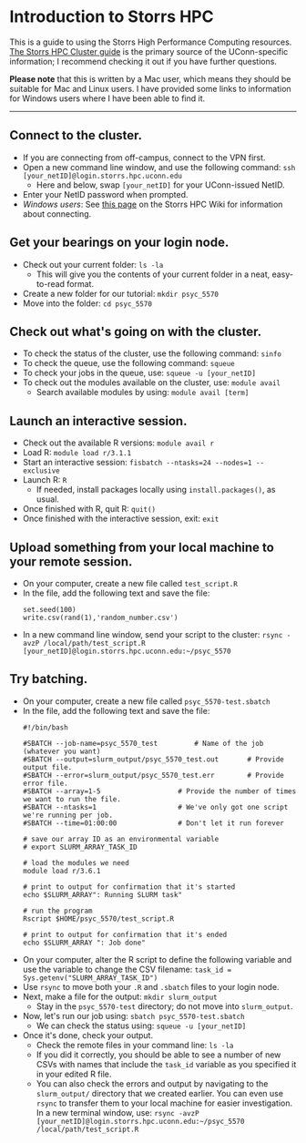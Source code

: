 # Introduction to Storrs HPC

This is a guide to using the Storrs High Performance Computing resources.
[The Storrs HPC Cluster guide](https://wiki.hpc.uconn.edu/index.php/Main_Page)
is the primary source of the UConn-specific information; I recommend checking
it out if you have further questions.

**Please note** that this is written by a Mac user, which means they should be
suitable for Mac and Linux users. I have provided some links to information for
Windows users where I have been able to find it.

***

## Connect to the cluster.
- If you are connecting from off-campus, connect to the VPN first.
- Open a new command line window, and use the following command:
  `ssh [your_netID]@login.storrs.hpc.uconn.edu`
    - Here and below, swap `[your_netID]` for your UConn-issued NetID.
- Enter your NetID password when prompted.
- *Windows users*: See [this page](https://wiki.hpc.uconn.edu/index.php/SSH_on_Windows)
  on the Storrs HPC Wiki for information about connecting.

## Get your bearings on your login node.
- Check out your current folder: `ls -la`
  - This will give you the contents of your current folder in a neat,
    easy-to-read format.
- Create a new folder for our tutorial: `mkdir psyc_5570`
- Move into the folder: `cd psyc_5570`

## Check out what's going on with the cluster.
- To check the status of the cluster, use the following command: `sinfo`
- To check the queue, use the following command: `squeue`
- To check your jobs in the queue, use: `squeue -u [your_netID]`
- To check out the modules available on the cluster, use: `module avail`
  - Search available modules by using: `module avail [term]`

## Launch an interactive session.
- Check out the available R versions: `module avail r`
- Load R: `module load r/3.1.1`
- Start an interactive session: `fisbatch --ntasks=24 --nodes=1 --exclusive`
- Launch R: `R`
  - If needed, install packages locally using `install.packages()`, as usual.
- Once finished with R, quit R: `quit()`
- Once finished with the interactive session, exit: `exit`

## Upload something from your local machine to your remote session.
- On your computer, create a new file called `test_script.R`
- In the file, add the following text and save the file:
  ```
  set.seed(100)
  write.csv(rand(1),'random_number.csv')
  ```
- In a new command line window, send your script to the cluster:
  `rsync -avzP /local/path/test_script.R [your_netID]@login.storrs.hpc.uconn.edu:~/psyc_5570`

## Try batching.
- On your computer, create a new file called `psyc_5570-test.sbatch`
- In the file, add the following text and save the file:
  ```
  #!/bin/bash

  #SBATCH --job-name=psyc_5570_test         # Name of the job (whatever you want)
  #SBATCH --output=slurm_output/psyc_5570_test.out       # Provide output file.
  #SBATCH --error=slurm_output/psyc_5570_test.err        # Provide error file.
  #SBATCH --array=1-5                   # Provide the number of times we want to run the file.
  #SBATCH --ntasks=1                    # We've only got one script we're running per job.
  #SBATCH --time=01:00:00               # Don't let it run forever

  # save our array ID as an environmental variable
  # export SLURM_ARRAY_TASK_ID

  # load the modules we need
  module load r/3.6.1

  # print to output for confirmation that it's started
  echo $SLURM_ARRAY": Running SLURM task"

  # run the program
  Rscript $HOME/psyc_5570/test_script.R

  # print to output for confirmation that it's ended
  echo $SLURM_ARRAY ": Job done"

  ```
- On your computer, alter the R script to define the following variable and
  use the variable to change the CSV filename:
  `task_id = Sys.getenv("SLURM_ARRAY_TASK_ID")`    
- Use `rsync` to move both your `.R` and `.sbatch` files to your login node.
- Next, make a file for the output: `mkdir slurm_output`
  - Stay in the `psyc_5570-test` directory; do not move into `slurm_output`.
- Now, let's run our job using: `sbatch psyc_5570-test.sbatch`
  - We can check the status using: `squeue -u [your_netID]`
- Once it's done, check your output.
  - Check the remote files in your command line: `ls -la`
  - If you did it correctly, you should be able to see a number of new CSVs with
    names that include the `task_id` variable as you specified it in your edited
    R file.
  - You can also check the errors and output by navigating to the `slurm_output/`
    directory that we created earlier. You can even use `rsync` to transfer them
    to your local machine for easier investigation. In a new terminal window, use:
    `rsync -avzP [your_netID]@login.storrs.hpc.uconn.edu:~/psyc_5570 /local/path/test_script.R `
